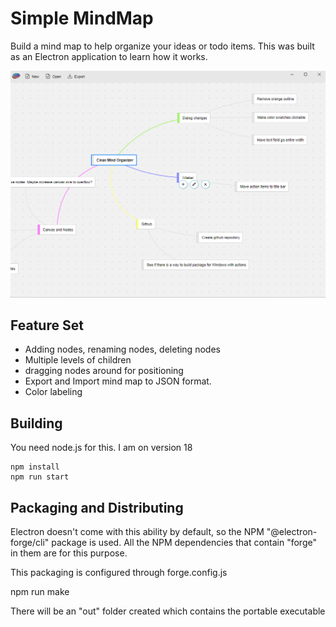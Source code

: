 # Simple MindMap
Build a mind map to help organize your ideas or todo items. This was built as an Electron application to learn how it works.

<img src="screenshot.png" alt="Mind mapping software" />

## Feature Set
- Adding nodes, renaming nodes, deleting nodes
- Multiple levels of children
- dragging nodes around for positioning
- Export and Import mind map to JSON format.
- Color labeling

## Building
You need node.js for this. I am on version 18

    npm install
    npm run start


## Packaging and Distributing
Electron doesn't come with this ability by default, so the NPM "@electron-forge/cli" 
package is used. All the NPM dependencies that contain "forge" in them are for this purpose.

This packaging is configured through forge.config.js

   npm run make

There will be an "out" folder created which contains the portable executable

